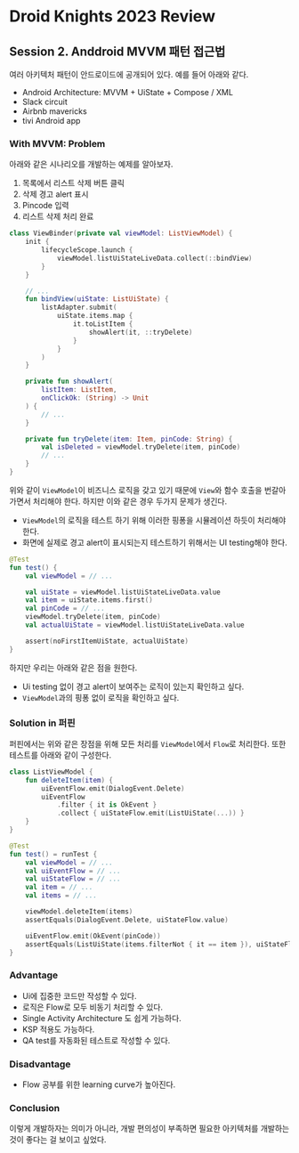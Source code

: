 # Droid Knights 2023 Review

## Session 2. Anddroid MVVM 패턴 접근법

여러 아키텍처 패턴이 안드로이드에 공개되어 있다. 예를 들어 아래와 같다.

- Android Architecture: MVVM + UiState + Compose / XML
- Slack circuit
- Airbnb mavericks
- tivi Android app

### With MVVM: Problem

아래와 같은 시나리오를 개발하는 예제를 알아보자.

1. 목록에서 리스트 삭제 버튼 클릭
2. 삭제 경고 alert 표시
3. Pincode 입력
4. 리스트 삭제 처리 완료

```kt
class ViewBinder(private val viewModel: ListViewModel) {
    init {
        lifecycleScope.launch {
            viewModel.listUiStateLiveData.collect(::bindView)
        }
    }

    // ...
    fun bindView(uiState: ListUiState) {
        listAdapter.submit(
            uiState.items.map {
                it.toListItem { 
                    showAlert(it, ::tryDelete)
                }
            }
        )
    }

    private fun showAlert(
        listItem: ListItem,
        onClickOk: (String) -> Unit
    ) {
        // ...
    }

    private fun tryDelete(item: Item, pinCode: String) {
        val isDeleted = viewModel.tryDelete(item, pinCode)
        // ...
    }
}
```

위와 같이 `ViewModel`이 비즈니스 로직을 갖고 있기 때문에 `View`와 함수 호출을 번갈아가면서 처리해야 한다. 하지만 이와 같은 경우 두가지 문제가 생긴다.
- `ViewModel`의 로직을 테스트 하기 위해 이러한 핑퐁을 시뮬레이션 하듯이 처리해야 한다.
- 화면에 실제로 경고 alert이 표시되는지 테스트하기 위해서는 UI testing해야 한다.

```kt
@Test
fun test() {
    val viewModel = // ...

    val uiState = viewModel.listUiStateLiveData.value
    val item = uiState.items.first()
    val pinCode = // ...
    viewModel.tryDelete(item, pinCode)
    val actualUiState = viewModel.listUiStateLiveData.value

    assert(noFirstItemUiState, actualUiState)
}
```

하지만 우리는 아래와 같은 점을 원한다.
- Ui testing 없이 경고 alert이 보여주는 로직이 있는지 확인하고 싶다.
- `ViewModel`과의 핑퐁 없이 로직을 확인하고 싶다.

### Solution in 퍼핀

퍼핀에서는 위와 같은 장점을 위해 모든 처리를 `ViewModel`에서 `Flow`로 처리한다. 또한 테스트를 아래와 같이 구성한다.

```kt
class ListViewModel {
    fun deleteItem(item) {
        uiEventFlow.emit(DialogEvent.Delete)
        uiEventFlow
            .filter { it is OkEvent }
            .collect { uiStateFlow.emit(ListUiState(...)) }
    }
}
```

```kt
@Test
fun test() = runTest {
    val viewModel = // ...
    val uiEventFlow = // ...
    val uiStateFlow = // ...
    val item = // ...
    val items = // ...

    viewModel.deleteItem(items)
    assertEquals(DialogEvent.Delete, uiStateFlow.value)

    uiEventFlow.emit(OkEvent(pinCode))
    assertEquals(ListUiState(items.filterNot { it == item }), uiStateFlow.value)
}
```

### Advantage

- Ui에 집중한 코드만 작성할 수 있다.
- 로직은 Flow로 모두 비동기 처리할 수 있다.
- Single Activity Architecture 도 쉽게 가능하다.
- KSP 적용도 가능하다.
- QA test를 자동화된 테스트로 작성할 수 있다.

### Disadvantage

- Flow 공부를 위한 learning curve가 높아진다.

### Conclusion

이렇게 개발하자는 의미가 아니라, 개발 편의성이 부족하면 필요한 아키텍처를 개발하는 것이 좋다는 걸 보이고 싶었다.